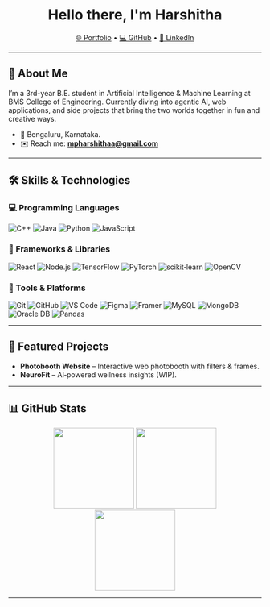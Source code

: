 <h1 align="center">Hello there, I'm Harshitha</h1>

<p align="center">
  <a href="https://<your-portfolio-url>">🌐 Portfolio</a> •
  <a href="https://github.com/Harshitha418">💻 GitHub</a> •
  <a href="https://www.linkedin.com/in/mpharshithaa">🔗 LinkedIn</a>
</p>

---

## 🧠 About Me
I’m a 3rd-year B.E. student in Artificial Intelligence & Machine Learning at BMS College of Engineering.
Currently diving into agentic AI, web applications, and side projects that bring the two worlds together in fun and creative ways.

- 📍 Bengaluru, Karnataka.  
- ✉️ Reach me: **mpharshithaa@gmail.com**

---

## 🛠️ Skills & Technologies

### 💻 Programming Languages

![C++](https://img.shields.io/badge/C++-00599C?logo=c%2B%2B&logoColor=white&style=for-the-badge)
![Java](https://img.shields.io/badge/Java-007396?logo=openjdk&logoColor=white&style=for-the-badge)
![Python](https://img.shields.io/badge/Python-3776AB?logo=python&logoColor=white&style=for-the-badge)
![JavaScript](https://img.shields.io/badge/JavaScript-F7DF1E?logo=javascript&logoColor=black&style=for-the-badge)


### 🧩 Frameworks & Libraries
![React](https://img.shields.io/badge/React-20232A?logo=react&logoColor=61DAFB&style=for-the-badge)
![Node.js](https://img.shields.io/badge/Node.js-339933?logo=node.js&logoColor=white&style=for-the-badge)
![TensorFlow](https://img.shields.io/badge/TensorFlow-FF6F00?logo=tensorflow&logoColor=white&style=for-the-badge)
![PyTorch](https://img.shields.io/badge/PyTorch-EE4C2C?logo=pytorch&logoColor=white&style=for-the-badge)
![scikit‑learn](https://img.shields.io/badge/scikit--learn-F7931E?logo=scikitlearn&logoColor=white&style=for-the-badge)
![OpenCV](https://img.shields.io/badge/OpenCV-5C3EE8?logo=opencv&logoColor=white&style=for-the-badge)

### 🧰 Tools & Platforms
![Git](https://img.shields.io/badge/Git-F05032?logo=git&logoColor=white&style=for-the-badge)
![GitHub](https://img.shields.io/badge/GitHub-181717?logo=github&logoColor=white&style=for-the-badge)
![VS Code](https://img.shields.io/badge/VS%20Code-007ACC?logo=visualstudiocode&logoColor=white&style=for-the-badge)
![Figma](https://img.shields.io/badge/Figma-F24E1E?logo=figma&logoColor=white&style=for-the-badge)
![Framer](https://img.shields.io/badge/Framer-0055FF?logo=framer&logoColor=white&style=for-the-badge)
![MySQL](https://img.shields.io/badge/MySQL-4479A1?logo=mysql&logoColor=white&style=for-the-badge)
![MongoDB](https://img.shields.io/badge/MongoDB-47A248?logo=mongodb&logoColor=white&style=for-the-badge)
![Oracle DB](https://img.shields.io/badge/Oracle%20DB-F80000?logo=oracle&logoColor=white&style=for-the-badge)
![Pandas](https://img.shields.io/badge/Pandas-150458?logo=pandas&logoColor=white&style=for-the-badge)

---

## 🚀 Featured Projects
- **Photobooth Website** – Interactive web photobooth with filters & frames.  
- **NeuroFit** – AI‑powered wellness insights (WIP).  


---

## 📊 GitHub Stats

<div align="center">

<!-- Overall Stats -->
<img height="160" src="https://github-readme-stats.vercel.app/api?username=Harshitha418&show_icons=true&hide_title=true&count_private=true&theme=radical" />

<!-- Most Used Languages -->
<img height="160" src="https://github-readme-stats.vercel.app/api/top-langs/?username=Harshitha418&layout=compact&theme=radical" />

<!-- Streak (optional) -->
<br/>
<img height="160" src="https://streak-stats.demolab.com?user=Harshitha418&theme=radical" />

</div>

---
